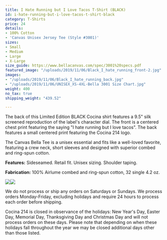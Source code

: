 ```yaml
---
title: I Hate Running but I Love Tacos T-Shirt (BLACK)
id: i-hate-running-but-i-love-tacos-t-shirt-black
category: T-Shirts
price: 24
details:
- 100% Cotton
- 'Canvas Unisex Jersey Tee (Style #3001)'
sizes:
- Small
- Medium
- Large
- X-Large
size_guide: https://www.bellacanvas.com/spec/3001%20specs.pdf
featured_image: "/uploads/2019/11/06/Black_I_hate_running_front-2.jpg"
images:
- "/uploads/2019/11/06/Black_I_hate_running_back.jpg"
- "/uploads/2019/11/06/UNISEX_XS-4XL-Bella 3001 Size Chart.jpg"
weight: 400
no_tax: true
shipping_weight: "439.52"

---
```

The back of this Limited Edition BLACK Cocina shirt features a 9.5" silk screened reproduction of the label's character dial. The front is a centered chest print featuring the saying "I hate running but I love tacos". The back features a small centered print featuring the Cocina 214 logo.

The Canvas Bella Tee is a unisex essential and fits like a well-loved favorite, featuring a crew neck, short sleeves and designed with superior combed and ring-spun cotton.

**Features:** Sideseamed. Retail fit. Unisex sizing. Shoulder taping.

**Fabrication:** 100% Airlume combed and ring-spun cotton, 32 single 4.2 oz.

![](/uploads/2019/11/06/Black_I_hate_running_front.jpg)![](/uploads/2019/11/06/Black_I_hate_running_back.jpg)

We do not process or ship any orders on Saturdays or Sundays. We process orders Monday-Friday, excluding holidays and require 24 hours to process each order before shipping.

Cocina 214 is closed in observance of the holidays: New Year's Day, Easter Day, Memorial Day, Thanksgiving Day and Christmas Day and will not process orders on these days. Please note that depending on when these holidays fall throughout the year we may be closed additional days other than those listed.